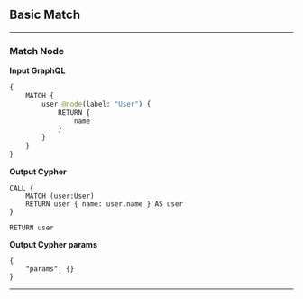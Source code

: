 ## Basic Match

---

### Match Node

**Input GraphQL**

```graphql
{
    MATCH {
        user @node(label: "User") {
            RETURN {
                name
            }
        }
    }
}
```

**Output Cypher**

```cypher
CALL {
    MATCH (user:User)
    RETURN user { name: user.name } AS user
}

RETURN user
```

**Output Cypher params**

```params
{
    "params": {}
}
```

---
